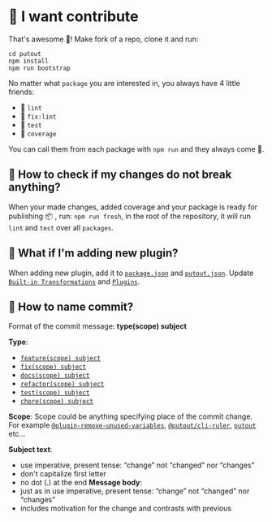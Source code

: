 # 🚀 I want contribute

That's awesome 👏! Make fork of a repo, clone it and run:

```
cd putout
npm install
npm run bootstrap
```

No matter what `package` you are interested in, you always have 4 little friends:
- 🦊 `lint`
- 🐺 `fix:lint`
- 🦏 `test`
- 🦛 `coverage`

You can call them from each package with `npm run` and they always come 🤙.

## 🤷 How to check if my changes do not break anything?
When your made changes, added coverage and your package is ready for publishing 📦 , run: `npm run fresh`,
in the root of the repository, it will run `lint` and `test` over all `packages`.

## 🤷 What if I'm adding new plugin?
When adding new plugin, add it to [`package.json`](https://github.com/coderaiser/putout/blob/master/packages/putout/package.json) and [`putout.json`](https://github.com/coderaiser/putout/blob/master/packages/putout/putout.json).
Update [`Built-in Transformations`](https://github.com/coderaiser/putout#built-in-transformations) and [`Plugins`](https://github.com/coderaiser/putout#plugins-1).

## 🤷 How to name commit?
Format of the commit message: **type(scope) subject**

**Type**:
- [`feature(scope) subject`](https://github.com/coderaiser/putout/commit/6155a9b8f8b44675f1956db94e3f65a202648d38)
- [`fix(scope) subject`](https://github.com/coderaiser/putout/commit/cccea1f51230bbe663cf386e407f67d0bf32a9ee)
- [`docs(scope) subject`](https://github.com/coderaiser/putout/commit/bf0ee7cae8e1ab38befc8b4586aa750b34483078)
- [`refactor(scope) subject`](https://github.com/coderaiser/putout/commit/0bd6c3400f79e70307161d95580317c1f6d63c41)
- [`test(scope) subject`](https://github.com/coderaiser/putout/issues/82)
- [`chore(scope) subject`](https://github.com/coderaiser/putout/commit/202810ae7debf78b30770cf0cb5d3cdefa83c7ec)

**Scope**:
Scope could be anything specifying place of the commit change.
For example [`@plugin-remove-unused-variables`](https://github.com/coderaiser/putout/blob/master/packages/putout/package.json), [`@putout/cli-ruler`](https://github.com/coderaiser/putout/blob/master/packages/putout/package.json), [`putout`](https://github.com/coderaiser/putout/blob/master/packages/putout/) etc...

**Subject text**:
- use imperative, present tense: “change” not “changed” nor “changes”
- don't capitalize first letter
- no dot (.) at the end
**Message body**:
- just as in <subject> use imperative, present tense: “change” not “changed” nor “changes”
- includes motivation for the change and contrasts with previous 
